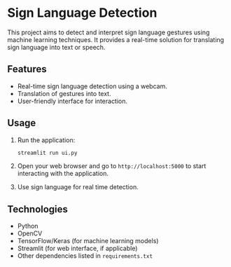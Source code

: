 # Sign Language Detection

This project aims to detect and interpret sign language gestures using machine learning techniques. It provides a real-time solution for translating sign language into text or speech.

## Features

- Real-time sign language detection using a webcam.
- Translation of gestures into text.
- User-friendly interface for interaction.

## Usage

1. Run the application:

   ```bash
   streamlit run ui.py
   ```

2. Open your web browser and go to `http://localhost:5000` to start interacting with the application.

3. Use sign language for real time detection.

## Technologies

- Python
- OpenCV
- TensorFlow/Keras (for machine learning models)
- Streamlit (for web interface, if applicable)
- Other dependencies listed in `requirements.txt`
